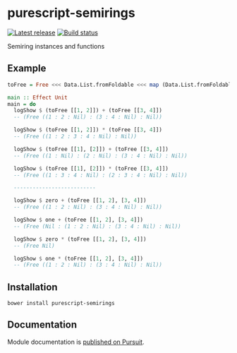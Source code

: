 # purescript-semirings

[![Latest release](http://img.shields.io/github/release/purescript/purescript-semirings.svg)](https://github.com/purescript/purescript-semirings/releases)
[![Build status](https://travis-ci.org/purescript/purescript-semirings.svg?branch=master)](https://travis-ci.org/purescript/purescript-semirings)

Semiring instances and functions

## Example

```purs
toFree = Free <<< Data.List.fromFoldable <<< map (Data.List.fromFoldable)

main :: Effect Unit
main = do
  logShow $ (toFree [[1, 2]]) + (toFree [[3, 4]])
  -- (Free ((1 : 2 : Nil) : (3 : 4 : Nil) : Nil))

  logShow $ (toFree [[1, 2]]) * (toFree [[3, 4]])
  -- (Free ((1 : 2 : 3 : 4 : Nil) : Nil))

  logShow $ (toFree [[1], [2]]) + (toFree [[3, 4]])
  -- (Free ((1 : Nil) : (2 : Nil) : (3 : 4 : Nil) : Nil))

  logShow $ (toFree [[1], [2]]) * (toFree [[3, 4]])
  -- (Free ((1 : 3 : 4 : Nil) : (2 : 3 : 4 : Nil) : Nil))

  --------------------------

  logShow $ zero + (toFree [[1, 2], [3, 4]])
  -- (Free ((1 : 2 : Nil) : (3 : 4 : Nil) : Nil))

  logShow $ one + (toFree [[1, 2], [3, 4]])
  -- (Free (Nil : (1 : 2 : Nil) : (3 : 4 : Nil) : Nil))

  logShow $ zero * (toFree [[1, 2], [3, 4]])
  -- (Free Nil)

  logShow $ one * (toFree [[1, 2], [3, 4]])
  -- (Free ((1 : 2 : Nil) : (3 : 4 : Nil) : Nil))
```

## Installation

```
bower install purescript-semirings
```

## Documentation

Module documentation is [published on Pursuit](http://pursuit.purescript.org/packages/purescript-semirings).
